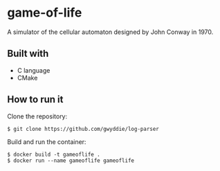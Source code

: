 # game-of-life

A simulator of the cellular automaton designed by John Conway in 1970.

## Built with

- C language
- CMake

## How to run it

Clone the repository:

    $ git clone https://github.com/gwyddie/log-parser

Build and run the container:

    $ docker build -t gameoflife .
    $ docker run --name gameoflife gameoflife
